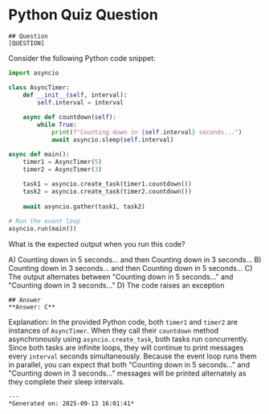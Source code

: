 # Python Quiz Question
    
    ## Question
    [QUESTION]  
Consider the following Python code snippet:

```python
import asyncio

class AsyncTimer:
    def __init__(self, interval):
        self.interval = interval
    
    async def countdown(self):
        while True:
            print(f"Counting down in {self.interval} seconds...")
            await asyncio.sleep(self.interval)

async def main():
    timer1 = AsyncTimer(5)
    timer2 = AsyncTimer(3)
    
    task1 = asyncio.create_task(timer1.countdown())
    task2 = asyncio.create_task(timer2.countdown())
    
    await asyncio.gather(task1, task2)

# Run the event loop
asyncio.run(main())
```

What is the expected output when you run this code?

A) Counting down in 5 seconds... and then Counting down in 3 seconds...
B) Counting down in 3 seconds... and then Counting down in 5 seconds...
C) The output alternates between "Counting down in 5 seconds..." and "Counting down in 3 seconds..."
D) The code raises an exception
    
    ## Answer
    **Answer: C**

Explanation: In the provided Python code, both `timer1` and `timer2` are instances of `AsyncTimer`. When they call their `countdown` method asynchronously using `asyncio.create_task`, both tasks run concurrently. Since both tasks are infinite loops, they will continue to print messages every `interval` seconds simultaneously. Because the event loop runs them in parallel, you can expect that both "Counting down in 5 seconds..." and "Counting down in 3 seconds..." messages will be printed alternately as they complete their sleep intervals.
    
    ---
    *Generated on: 2025-09-13 16:01:41*
    